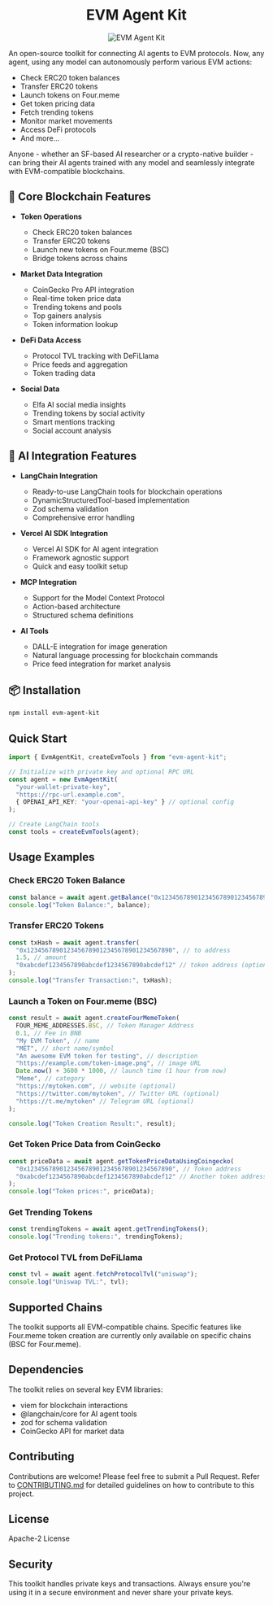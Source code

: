 <div align="center">

# EVM Agent Kit

![EVM Agent Kit](https://evm-mcp.s3.us-east-1.amazonaws.com/evm-agent-kit.jpg)

</div>

An open-source toolkit for connecting AI agents to EVM protocols. Now, any agent, using any model can autonomously perform various EVM actions:

- Check ERC20 token balances
- Transfer ERC20 tokens
- Launch tokens on Four.meme
- Get token pricing data
- Fetch trending tokens
- Monitor market movements
- Access DeFi protocols
- And more...

Anyone - whether an SF-based AI researcher or a crypto-native builder - can bring their AI agents trained with any model and seamlessly integrate with EVM-compatible blockchains.

## 🔧 Core Blockchain Features

- **Token Operations**
  - Check ERC20 token balances
  - Transfer ERC20 tokens
  - Launch new tokens on Four.meme (BSC)
  - Bridge tokens across chains

- **Market Data Integration**
  - CoinGecko Pro API integration
  - Real-time token price data
  - Trending tokens and pools
  - Top gainers analysis
  - Token information lookup

- **DeFi Data Access**
  - Protocol TVL tracking with DeFiLlama
  - Price feeds and aggregation
  - Token trading data

- **Social Data**
  - Elfa AI social media insights
  - Trending tokens by social activity
  - Smart mentions tracking
  - Social account analysis

## 🤖 AI Integration Features

- **LangChain Integration**
  - Ready-to-use LangChain tools for blockchain operations
  - DynamicStructuredTool-based implementation
  - Zod schema validation
  - Comprehensive error handling

- **Vercel AI SDK Integration**
  - Vercel AI SDK for AI agent integration
  - Framework agnostic support
  - Quick and easy toolkit setup

- **MCP Integration**
  - Support for the Model Context Protocol
  - Action-based architecture
  - Structured schema definitions

- **AI Tools**
  - DALL-E integration for image generation
  - Natural language processing for blockchain commands
  - Price feed integration for market analysis

## 📦 Installation

```bash
npm install evm-agent-kit
```

## Quick Start

```typescript
import { EvmAgentKit, createEvmTools } from "evm-agent-kit";

// Initialize with private key and optional RPC URL
const agent = new EvmAgentKit(
  "your-wallet-private-key",
  "https://rpc-url.example.com",
  { OPENAI_API_KEY: "your-openai-api-key" } // optional config
);

// Create LangChain tools
const tools = createEvmTools(agent);
```

## Usage Examples

### Check ERC20 Token Balance

```typescript
const balance = await agent.getBalance("0x1234567890123456789012345678901234567890");
console.log("Token Balance:", balance);
```

### Transfer ERC20 Tokens

```typescript
const txHash = await agent.transfer(
  "0x1234567890123456789012345678901234567890", // to address
  1.5, // amount
  "0xabcdef1234567890abcdef1234567890abcdef12" // token address (optional for native token)
);
console.log("Transfer Transaction:", txHash);
```

### Launch a Token on Four.meme (BSC)

```typescript
const result = await agent.createFourMemeToken(
  FOUR_MEME_ADDRESSES.BSC, // Token Manager Address
  0.1, // Fee in BNB
  "My EVM Token", // name
  "MET", // short name/symbol
  "An awesome EVM token for testing", // description
  "https://example.com/token-image.png", // image URL
  Date.now() + 3600 * 1000, // launch time (1 hour from now)
  "Meme", // category
  "https://mytoken.com", // website (optional)
  "https://twitter.com/mytoken", // Twitter URL (optional)
  "https://t.me/mytoken" // Telegram URL (optional)
);

console.log("Token Creation Result:", result);
```

### Get Token Price Data from CoinGecko

```typescript
const priceData = await agent.getTokenPriceDataUsingCoingecko(
  "0x1234567890123456789012345678901234567890", // Token address
  "0xabcdef1234567890abcdef1234567890abcdef12" // Another token address
);
console.log("Token prices:", priceData);
```

### Get Trending Tokens

```typescript
const trendingTokens = await agent.getTrendingTokens();
console.log("Trending tokens:", trendingTokens);
```

### Get Protocol TVL from DeFiLlama

```typescript
const tvl = await agent.fetchProtocolTvl("uniswap");
console.log("Uniswap TVL:", tvl);
```

## Supported Chains

The toolkit supports all EVM-compatible chains. Specific features like Four.meme token creation are currently only available on specific chains (BSC for Four.meme).

## Dependencies

The toolkit relies on several key EVM libraries:

- viem for blockchain interactions
- @langchain/core for AI agent tools
- zod for schema validation
- CoinGecko API for market data

## Contributing

Contributions are welcome! Please feel free to submit a Pull Request.
Refer to [CONTRIBUTING.md](CONTRIBUTING.md) for detailed guidelines on how to contribute to this project.

## License

Apache-2 License

## Security

This toolkit handles private keys and transactions. Always ensure you're using it in a secure environment and never share your private keys.